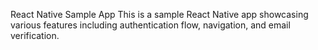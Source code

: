 React Native Sample App
This is a sample React Native app showcasing various features including authentication flow, navigation, and email verification.
